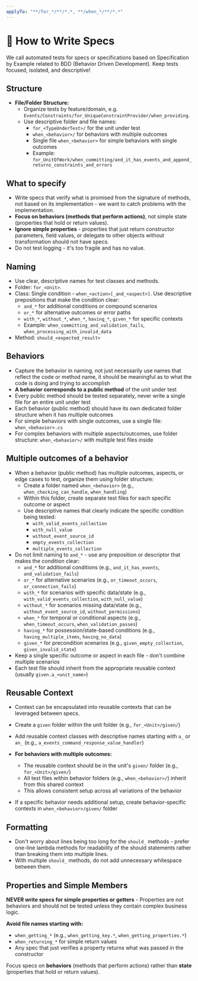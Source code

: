 ```yaml
---
applyTo: "**/for_*/**/*.*, **/when_*/**/*.*"
---
```


# 🧪 How to Write Specs

We call automated tests for specs or specifications based on Specification by Example related to BDD (Behavior Driven Development).
Keep tests focused, isolated, and descriptive!

## Structure

- **File/Folder Structure:**
  - Organize tests by feature/domain, e.g. `Events/Constraints/for_UniqueConstraintProvider/when_providing`.
  - Use descriptive folder and file names:
    - `for_<TypeUnderTest>/` for the unit under test
    - `when_<behavior>/` for behaviors with multiple outcomes
    - Single file `when_<behavior>` for simple behaviors with single outcomes
    - Example: `for_UnitOfWork/when_committing/and_it_has_events_and_append_returns_constraints_and_errors`
 
## What to specify

- Write specs that verify what is promised from the signature of methods, not based on its implementation - we want to catch problems with the implementation.
- **Focus on behaviors (methods that perform actions)**, not simple state (properties that hold or return values).
- **Ignore simple properties** - properties that just return constructor parameters, field values, or delegate to other objects without transformation should not have specs.
- Do not test logging - it's too fragile and has no value.

## Naming

- Use clear, descriptive names for test classes and methods.
- Folder: `for_<Unit>`.
- Class: Single condition - `when_<action>[_and_<aspect>]`. Use descriptive prepositions that make the condition clear:
  - `and_*` for additional conditions or compound scenarios
  - `or_*` for alternative outcomes or error paths
  - `with_*`, `without_*`, `when_*`, `having_*`, `given_*` for specific contexts
  - Example: `when_committing_and_validation_fails`, `when_processing_with_invalid_data`
- Method: `should_<expected_result>`

## Behaviors

- Capture the behavior in naming, not just necessarily use names that reflect the code or method name, it should be meaningful as to what the code is doing and trying to accomplish
- **A behavior corresponds to a public method** of the unit under test
- Every public method should be tested separately, never write a single file for an entire unit under test
- Each behavior (public method) should have its own dedicated folder structure when it has multiple outcomes
- For simple behaviors with single outcomes, use a single file: `when_<behavior>.cs`
- For complex behaviors with multiple aspects/outcomes, use folder structure: `when_<behavior>/` with multiple test files inside

## Multiple outcomes of a behavior

- When a behavior (public method) has multiple outcomes, aspects, or edge cases to test, organize them using folder structure:
  - Create a folder named `when_<behavior>` (e.g., `when_checking_can_handle`, `when_handling`)
  - Within this folder, create separate test files for each specific outcome or aspect
  - Use descriptive names that clearly indicate the specific condition being tested:
    - `with_valid_events_collection`
    - `with_null_value`
    - `without_event_source_id`
    - `empty_events_collection`
    - `multiple_events_collection`
- Do not limit naming to `and_*` - use any preposition or descriptor that makes the condition clear:
  - `and_*` for additional conditions (e.g., `and_it_has_events`, `and_validation_fails`)
  - `or_*` for alternative scenarios (e.g., `or_timeout_occurs`, `or_connection_fails`)
  - `with_*` for scenarios with specific data/state (e.g., `with_valid_events_collection`, `with_null_value`)
  - `without_*` for scenarios missing data/state (e.g., `without_event_source_id`, `without_permissions`)
  - `when_*` for temporal or conditional aspects (e.g., `when_timeout_occurs`, `when_validation_passes`)
  - `having_*` for possession/state-based conditions (e.g., `having_multiple_items`, `having_no_data`)
  - `given_*` for precondition scenarios (e.g., `given_empty_collection`, `given_invalid_state`)
- Keep a single specific outcome or aspect in each file - don't combine multiple scenarios
- Each test file should inherit from the appropriate reusable context (usually `given.a_<unit_name>`)

## Reusable Context

- Context can be encapsulated into reusable contexts that can be leveraged between specs.
- Create a `given` folder within the unit folder (e.g., `for_<Unit>/given/`)
- Add reusable context classes with descriptive names starting with `a_` or `an_` (e.g., `a_events_command_response_value_handler`)

- **For behaviors with multiple outcomes:**
  - The reusable context should be in the unit's `given/` folder (e.g., `for_<Unit>/given/`)
  - All test files within behavior folders (e.g., `when_<behavior>/`) inherit from this shared context
  - This allows consistent setup across all variations of the behavior
- If a specific behavior needs additional setup, create behavior-specific contexts in `when_<behavior>/given/` folder

## Formatting

- Don't worry about lines being too long for the `should_` methods - prefer one-line lambda methods for readability of the should statements rather than breaking them into multiple lines.
- With multiple `should_` methods, do not add unnecessary whitespace between them.

## Properties and Simple Members

**NEVER write specs for simple properties or getters** - Properties are not behaviors and should not be tested unless they contain complex business logic.

**Avoid file names starting with:**
- `when_getting_*` (e.g., `when_getting_key.*`, `when_getting_properties.*`)
- `when_returning_*` for simple return values
- Any spec that just verifies a property returns what was passed in the constructor

Focus specs on **behaviors** (methods that perform actions) rather than **state** (properties that hold or return values).
